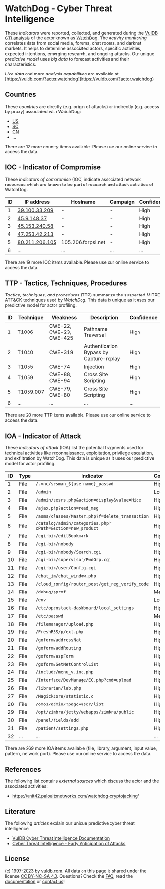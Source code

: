 # WatchDog - Cyber Threat Intelligence

These _indicators_ were reported, collected, and generated during the [VulDB CTI analysis](https://vuldb.com/?kb.cti) of the actor known as [WatchDog](https://vuldb.com/?actor.watchdog). The _activity monitoring_ correlates data from social media, forums, chat rooms, and darknet markets. It helps to determine associated actors, specific activities, expected intentions, emerging research, and ongoing attacks. Our unique _predictive model_ uses _big data_ to forecast activities and their characteristics.

_Live data_ and more _analysis capabilities_ are available at [https://vuldb.com/?actor.watchdog](https://vuldb.com/?actor.watchdog)

## Countries

These _countries_ are directly (e.g. origin of attacks) or indirectly (e.g. access by proxy) associated with WatchDog:

* [US](https://vuldb.com/?country.us)
* [SC](https://vuldb.com/?country.sc)
* [CN](https://vuldb.com/?country.cn)
* ...

There are 12 more country items available. Please use our online service to access the data.

## IOC - Indicator of Compromise

These _indicators of compromise_ (IOC) indicate associated network resources which are known to be part of research and attack activities of WatchDog.

ID | IP address | Hostname | Campaign | Confidence
-- | ---------- | -------- | -------- | ----------
1 | [39.100.33.209](https://vuldb.com/?ip.39.100.33.209) | - | - | High
2 | [45.9.148.37](https://vuldb.com/?ip.45.9.148.37) | - | - | High
3 | [45.153.240.58](https://vuldb.com/?ip.45.153.240.58) | - | - | High
4 | [47.253.42.213](https://vuldb.com/?ip.47.253.42.213) | - | - | High
5 | [80.211.206.105](https://vuldb.com/?ip.80.211.206.105) | 105.206.forpsi.net | - | High
6 | ... | ... | ... | ...

There are 19 more IOC items available. Please use our online service to access the data.

## TTP - Tactics, Techniques, Procedures

_Tactics, techniques, and procedures_ (TTP) summarize the suspected MITRE ATT&CK techniques used by _WatchDog_. This data is unique as it uses our predictive model for actor profiling.

ID | Technique | Weakness | Description | Confidence
-- | --------- | -------- | ----------- | ----------
1 | T1006 | CWE-22, CWE-23, CWE-425 | Pathname Traversal | High
2 | T1040 | CWE-319 | Authentication Bypass by Capture-replay | High
3 | T1055 | CWE-74 | Injection | High
4 | T1059 | CWE-88, CWE-94 | Cross Site Scripting | High
5 | T1059.007 | CWE-79, CWE-80 | Cross Site Scripting | High
6 | ... | ... | ... | ...

There are 20 more TTP items available. Please use our online service to access the data.

## IOA - Indicator of Attack

These _indicators of attack_ (IOA) list the potential fragments used for technical activities like reconnaissance, exploitation, privilege escalation, and exfiltration by WatchDog. This data is unique as it uses our predictive model for actor profiling.

ID | Type | Indicator | Confidence
-- | ---- | --------- | ----------
1 | File | `/.vnc/sesman_${username}_passwd` | High
2 | File | `/admin` | Low
3 | File | `/admin/uesrs.php&action=display&value=Hide` | High
4 | File | `/ajax.php?action=read_msg` | High
5 | File | `/asms/classes/Master.php?f=delete_transaction` | High
6 | File | `/catalog/admin/categories.php?cPath=&action=new_product` | High
7 | File | `/cgi-bin/editBookmark` | High
8 | File | `/cgi-bin/nobody` | High
9 | File | `/cgi-bin/nobody/Search.cgi` | High
10 | File | `/cgi-bin/supervisor/PwdGrp.cgi` | High
11 | File | `/cgi-bin/user/Config.cgi` | High
12 | File | `/chat_im/chat_window.php` | High
13 | File | `/cloud_config/router_post/get_reg_verify_code` | High
14 | File | `/debug/pprof` | Medium
15 | File | `/env` | Low
16 | File | `/etc/openstack-dashboard/local_settings` | High
17 | File | `/etc/passwd` | Medium
18 | File | `/filemanager/upload.php` | High
19 | File | `/FreshRSS/p/ext.php` | High
20 | File | `/goform/addressNat` | High
21 | File | `/goform/addRouting` | High
22 | File | `/goform/aspForm` | High
23 | File | `/goform/SetNetControlList` | High
24 | File | `/include/menu_v.inc.php` | High
25 | File | `/Interface/DevManage/EC.php?cmd=upload` | High
26 | File | `/librarian/lab.php` | High
27 | File | `/MagickCore/statistic.c` | High
28 | File | `/omos/admin/?page=user/list` | High
29 | File | `/opt/zimbra/jetty/webapps/zimbra/public` | High
30 | File | `/panel/fields/add` | High
31 | File | `/patient/settings.php` | High
32 | ... | ... | ...

There are 269 more IOA items available (file, library, argument, input value, pattern, network port). Please use our online service to access the data.

## References

The following list contains _external sources_ which discuss the actor and the associated activities:

* https://unit42.paloaltonetworks.com/watchdog-cryptojacking/

## Literature

The following _articles_ explain our unique predictive cyber threat intelligence:

* [VulDB Cyber Threat Intelligence Documentation](https://vuldb.com/?kb.cti)
* [Cyber Threat Intelligence - Early Anticipation of Attacks](https://www.scip.ch/en/?labs.20201022)

## License

(c) [1997-2023](https://vuldb.com/?kb.changelog) by [vuldb.com](https://vuldb.com/?kb.about). All data on this page is shared under the license [CC BY-NC-SA 4.0](https://creativecommons.org/licenses/by-nc-sa/4.0/). Questions? Check the [FAQ](https://vuldb.com/?kb.faq), read the [documentation](https://vuldb.com/?kb) or [contact us](https://vuldb.com/?contact)!
